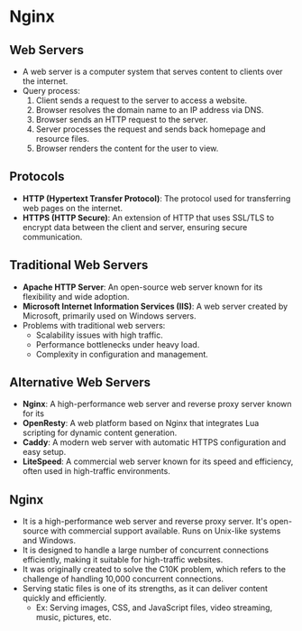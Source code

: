 # Nginx
## Web Servers
- A web server is a computer system that serves content to clients over the internet.
- Query process:
  1. Client sends a request to the server to access a website.
  2. Browser resolves the domain name to an IP address via DNS.
  3. Browser sends an HTTP request to the server.
  4. Server processes the request and sends back homepage and resource files.
  5. Browser renders the content for the user to view.

## Protocols
- **HTTP (Hypertext Transfer Protocol)**: The protocol used for transferring web pages on the internet.
- **HTTPS (HTTP Secure)**: An extension of HTTP that uses SSL/TLS to encrypt data between the client and server, ensuring secure communication.

## Traditional Web Servers
- **Apache HTTP Server**: An open-source web server known for its flexibility and wide adoption.
- **Microsoft Internet Information Services (IIS)**: A web server created by Microsoft, primarily used on Windows servers.
- Problems with traditional web servers:
  - Scalability issues with high traffic.
  - Performance bottlenecks under heavy load.
  - Complexity in configuration and management.

## Alternative Web Servers
- **Nginx**: A high-performance web server and reverse proxy server known for its
- **OpenResty**: A web platform based on Nginx that integrates Lua scripting for dynamic content generation.
- **Caddy**: A modern web server with automatic HTTPS configuration and easy setup.
- **LiteSpeed**: A commercial web server known for its speed and efficiency, often used in high-traffic environments.

## Nginx
- It is a high-performance web server and reverse proxy server. It's open-source with commercial support available. Runs on Unix-like systems and Windows.
- It is designed to handle a large number of concurrent connections efficiently, making it suitable for high-traffic websites.
- It was originally created to solve the C10K problem, which refers to the challenge of handling 10,000 concurrent connections.
- Serving static files is one of its strengths, as it can deliver content quickly and efficiently.
  - Ex: Serving images, CSS, and JavaScript files, video streaming, music, pictures, etc.
